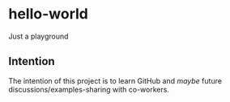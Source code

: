 # hello-world
Just a playground

## Intention
The intention of this project is to learn GitHub and _maybe_ future discussions/examples-sharing with co-workers.
